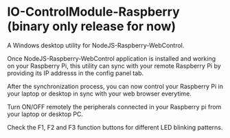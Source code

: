 # IO-ControlModule-Raspberry (binary only release for now)
A Windows desktop utility for NodeJS-Raspberry-WebControl.

Once NodeJS-Raspberry-WebControl application is installed and working on your Raspberry Pi, this utility can 
sync with your remote Raspberry Pi by providing its IP addresss in the config panel tab.

After the synchronization process, you can now control your Raspberry Pi in your laptop or desktop in sync with 
your web browser everytime.

Turn ON/OFF remotely the peripherals connected in your Raspberry pi from your laptop or desktop PC.

Check the F1, F2 and F3 function buttons for different LED blinking patterns.



   
